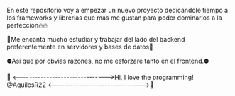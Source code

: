 En este repositorio voy a empezar un nuevo proyecto dedicandole tiempo a los frameworks y librerias que mas me gustan para poder dominarlos a la perfección​🔥​​🔥​



💎​Me encanta mucho estudiar y trabajar del lado del backend preferentemente en servidores y bases de datos💎​ 

⛔​Así que por obvias razones, no me esforzare tanto en el frontend.⛔​

💞️ <------------------------------>Hi, I love the programming! @AquilesR22 <------------------------------>💞​
